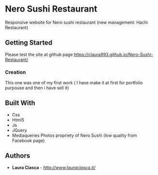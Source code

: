 
# Nero Sushi Restaurant

Responsive website for Nero sushi restaurant (new management: Hachi Restaurant)

## Getting Started

Please test the site at github page https://claura993.github.io/Nero-Sushi-Restaurant/ 



### Creation

This one was one of my first work ( I have make it at first for portfolio purpouse and then i have sell it)


## Built With

* Css
* Html5
* Js
* JQuery
* Mediaqueries
Photos propriety of Nero Sushi (low quality from Facebook page)

## Authors

* **Laura Ciasca** - *http://www.lauraciasca.it/* 


